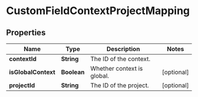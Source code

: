 # CustomFieldContextProjectMapping

## Properties
Name | Type | Description | Notes
------------ | ------------- | ------------- | -------------
**contextId** | **String** | The ID of the context. | 
**isGlobalContext** | **Boolean** | Whether context is global. |  [optional]
**projectId** | **String** | The ID of the project. |  [optional]
